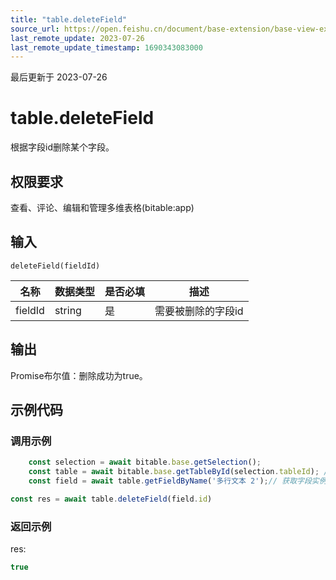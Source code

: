 ```yaml
---
title: "table.deleteField"
source_url: https://open.feishu.cn/document/base-extension/base-view-extensions/api/table/table_deletefield
last_remote_update: 2023-07-26
last_remote_update_timestamp: 1690343083000
---
```

最后更新于 2023-07-26

# table.deleteField
根据字段id删除某个字段。

## 权限要求
<md-alert type="warn">
查看、评论、编辑和管理多维表格(bitable:app)

## 输入
```
deleteField(fieldId)
```

名称 | 数据类型 | 是否必填 | 描述
--- | --- | --- | ---
fieldId | string | 是 | 需要被删除的字段id

## 输出
Promise布尔值：删除成功为true。
## 示例代码
### 调用示例

```js
    const selection = await bitable.base.getSelection();
    const table = await bitable.base.getTableById(selection.tableId); // 获取数据表实例
    const field = await table.getFieldByName('多行文本 2');// 获取字段实例

const res = await table.deleteField(field.id)

```

### 返回示例
res:
```js
true
```
